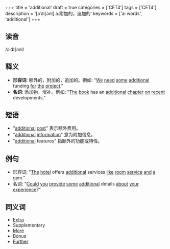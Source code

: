 +++
title = 'additional'
draft = true
categories = ['CET4']
tags = ['CET4']
description = '[əˈdi∫ənl] a.附加的，追加的'
keywords = ['ai words', 'additional']
+++

## 读音
/əˈdɪʃənl/

## 释义
- **形容词**: 额外的，附加的，追加的。例如: "[We](/post/we/) [need](/post/need/) [some](/post/some/) [additional](/post/additional/) funding [for](/post/for/) [the](/post/the/) [project](/post/project/)."
- **名词**: 添加物，增补。例如: "[The](/post/the/) [book](/post/book/) has an [additional](/post/additional/) [chapter](/post/chapter/) [on](/post/on/) [recent](/post/recent/) developments."

## 短语
- "[additional](/post/additional/) [cost](/post/cost/)" 表示额外费用。
- "[additional](/post/additional/) [information](/post/information/)" 意为附加信息。
- "[additional](/post/additional/) features" 指额外的功能或特性。

## 例句
- 形容词: "[The](/post/the/) [hotel](/post/hotel/) offers [additional](/post/additional/) services [like](/post/like/) [room](/post/room/) [service](/post/service/) [and](/post/and/) [a](/post/a/) gym."
- 名词: "[Could](/post/could/) [you](/post/you/) [provide](/post/provide/) [some](/post/some/) [additional](/post/additional/) details [about](/post/about/) [your](/post/your/) [experience](/post/experience/)?"

## 同义词
- [Extra](/post/extra/)
- Supplementary
- [More](/post/more/)
- Bonus
- [Further](/post/further/)
